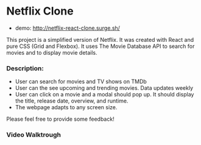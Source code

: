# Netflix Clone

- demo: http://netflix-react-clone.surge.sh/

This project is a simplified version of Netflix. It was created with React and pure CSS (Grid and Flexbox). It uses The Movie Database API to search for movies and to display movie details. 


### Description: 

- User can search for movies and TV shows on TMDb
- User can the see upcoming and trending movies. Data updates weekly 
- User can click on a movie and a modal should pop up. It should display the title, release date, overview, and runtime.  
- The webpage adapts to any screen size. 


Please feel free to provide some feedback!


### Video Walktrough 